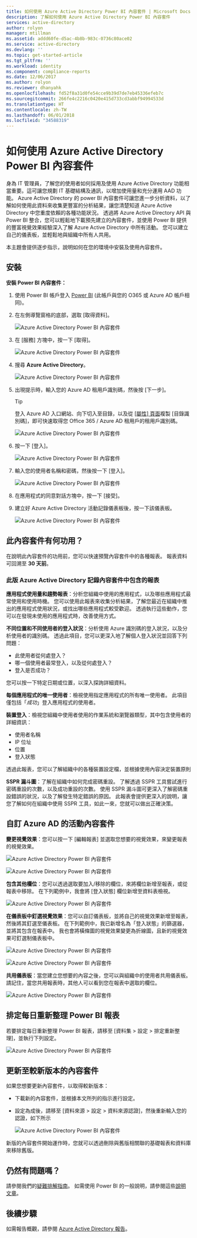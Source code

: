 ```yaml
---
title: 如何使用 Azure Active Directory Power BI 內容套件 | Microsoft Docs
description: 了解如何使用 Azure Active Directory Power BI 內容套件
services: active-directory
author: rolyon
manager: mtillman
ms.assetid: addd60fe-d5ac-4b8b-983c-0736c80ace02
ms.service: active-directory
ms.devlang: ''
ms.topic: get-started-article
ms.tgt_pltfrm: ''
ms.workload: identity
ms.component: compliance-reports
ms.date: 12/06/2017
ms.author: rolyon
ms.reviewer: dhanyahk
ms.openlocfilehash: fd52f8a31d0fe54cce9b39d7de7eb45336efeb7c
ms.sourcegitcommit: 266fe4c2216c0420e415d733cd3abbf94994533d
ms.translationtype: HT
ms.contentlocale: zh-TW
ms.lasthandoff: 06/01/2018
ms.locfileid: "34588319"
---
```

# <a name="how-to-use-the-azure-active-directory-power-bi-content-pack"></a>如何使用 Azure Active Directory Power BI 內容套件

身為 IT 管理員，了解您的使用者如何採用及使用 Azure Active Directory 功能相當重要。這可讓您規劃 IT 基礎結構及通訊，以增加使用量和充分運用 AAD 功能。 Azure Active Directory 的 power BI 內容套件可讓您進一步分析資料，以了解如何使用此資料來收集更豐富的分析結果，讓您清楚知道 Azure Active Directory 中您重度依賴的各種功能狀況。  透過將 Azure Active Directory API 與 Power BI 整合，您可以輕鬆地下載預先建立的內容套件，並使用 Power BI 提供的豐富視覺效果經驗深入了解 Azure Active Directory 中所有活動。 您可以建立自己的儀表板，並輕鬆地與組織中所有人共用。 

本主題會提供逐步指示，說明如何在您的環境中安裝及使用內容套件。

## <a name="installation"></a>安裝  

**安裝 Power BI 內容套件：**

1. 使用 Power BI 帳戶登入 [Power BI](https://app.powerbi.com/groups/me/getdata/services) (此帳戶與您的 O365 或 Azure AD 帳戶相同)。

2. 在左側導覽窗格的底部，選取 [取得資料]。

    ![Azure Active Directory Power BI 內容套件](./media/active-directory-reporting-power-bi-content-pack-how-to/01.png)
 
3. 在 [服務] 方塊中，按一下 [取得]。
   
    ![Azure Active Directory Power BI 內容套件](./media/active-directory-reporting-power-bi-content-pack-how-to/02.png)

4.  搜尋 **Azure Active Directory**。

    ![Azure Active Directory Power BI 內容套件](./media/active-directory-reporting-power-bi-content-pack-how-to/03.png)
 
5.  出現提示時，輸入您的 Azure AD 租用戶識別碼，然後按 [下一步]。

    > [!TIP] 
    > 登入 Azure AD 入口網站、向下切入至目錄，以及從 [[屬性] 頁面](https://portal.azure.com/#blade/Microsoft_AAD_IAM/ActiveDirectoryMenuBlade/Properties)複製 [目錄識別碼]，即可快速取得您 Office 365 / Azure AD 租用戶的租用戶識別碼。

    ![Azure Active Directory Power BI 內容套件](./media/active-directory-reporting-power-bi-content-pack-how-to/04.png) 

6.  按一下 [登入]。 
 
    ![Azure Active Directory Power BI 內容套件](./media/active-directory-reporting-power-bi-content-pack-how-to/05.png) 



7.  輸入您的使用者名稱和密碼，然後按一下 [登入]。
 
    ![Azure Active Directory Power BI 內容套件](./media/active-directory-reporting-power-bi-content-pack-how-to/06.png) 

8.  在應用程式的同意對話方塊中，按一下 [接受]。
 
9.  建立好 Azure Active Directory 活動記錄儀表板後，按一下該儀表板。
 
    ![Azure Active Directory Power BI 內容套件](./media/active-directory-reporting-power-bi-content-pack-how-to/08.png) 

## <a name="what-can-i-do-with-this-content-pack"></a>此內容套件有何功用？

在說明此內容套件的功用前，您可以快速預覽內容套件中的各種報表。 報表資料可回溯至 **30 天前**。

### <a name="reports-included-in-this-version-of-azure-active-directory-logs-content-pack"></a>此版 Azure Active Directory 記錄內容套件中包含的報表

**應用程式使用量和趨勢報表**：分析您組織中使用的應用程式，以及哪些應用程式最常使用和使用時機。 您可以使用此報表來收集分析結果，了解您最近在組織中推出的應用程式使用狀況，或找出哪些應用程式較受歡迎。 透過執行這些動作，您可以在發現未使用的應用程式時，改善使用方式。

**不同位置和不同使用者的登入狀況**：分析使用 Azure 識別碼的登入狀況，以及分析使用者的識別碼。 透過此項目，您可以更深入地了解個人登入狀況並回答下列問題：

- 此使用者從何處登入？
- 哪一個使用者最常登入，以及從何處登入？ 
- 登入是否成功？  
 
您可以按一下特定日期或位置，以深入探詢詳細資料。

**每個應用程式的唯一使用者**：檢視使用指定應用程式的所有唯一使用者。 此項目僅包括「*成功*」登入應用程式的使用者。

**裝置登入**：檢視您組織中使用者使用的作業系統和瀏覽器類型，其中包含使用者的詳細資訊：

- 使用者名稱
- IP 位址
- 位置 
- 登入狀態 

透過此報表，您可以了解組織中的各種裝置設定檔，並根據使用內容決定裝置原則

**SSPR 漏斗圖**：了解在組織中如何完成密碼重設。 了解透過 SSPR 工具嘗試進行密碼重設的次數，以及成功重設的次數。 使用 SSPR 漏斗圖可更深入了解密碼重設錯誤的狀況，以及了解發生特定錯誤的原因。 此報表會提供更深入的說明，讓您了解如何在組織中使用 SSPR 工具，如此一來，您就可以做出正確決策。

## <a name="customizing-azure-ad-activity-content-pack"></a>自訂 Azure AD 的活動內容套件

**變更視覺效果**：您可以按一下 [編輯報表] 並選取您想要的視覺效果，來變更報表的視覺效果。
 
![Azure Active Directory Power BI 內容套件](./media/active-directory-reporting-power-bi-content-pack-how-to/09.png) 
 
![Azure Active Directory Power BI 內容套件](./media/active-directory-reporting-power-bi-content-pack-how-to/10.png) 

**包含其他欄位**：您可以透過選取要加入/移除的欄位，來將欄位新增至報表，或從報表中移除。 在下列範例中，我會將 [登入狀態] 欄位新增至資料表檢視。 
 
![Azure Active Directory Power BI 內容套件](./media/active-directory-reporting-power-bi-content-pack-how-to/11.png) 

**在儀表板中釘選視覺效果**：您可以自訂儀表板，並將自己的視覺效果新增至報表，然後將其釘選至儀表板。 在下列範例中，我已新增名為「登入狀態」的篩選器，並將其包含在報表中。 我也會將橫條圖的視覺效果變更為折線圖，且新的視覺效果可釘選制儀表板中。

![Azure Active Directory Power BI 內容套件](./media/active-directory-reporting-power-bi-content-pack-how-to/12.png) 

![Azure Active Directory Power BI 內容套件](./media/active-directory-reporting-power-bi-content-pack-how-to/13.png) 
 

 


**共用儀表板**：當您建立您想要的內容之後，您可以與組織中的使用者共用儀表板。 請記住，當您共用報表時，其他人可以看到您在報表中選取的欄位。
 
![Azure Active Directory Power BI 內容套件](./media/active-directory-reporting-power-bi-content-pack-how-to/14.png) 



## <a name="scheduling-a-daily-refresh-of-your-power-bi-report"></a>排定每日重新整理 Power BI 報表

若要排定每日重新整理 Power BI 報表，請移至 [資料集 > 設定 > 排定重新整理]，並執行下列設定。
 
![Azure Active Directory Power BI 內容套件](./media/active-directory-reporting-power-bi-content-pack-how-to/15.png) 

## <a name="updating-to-newer-version-of-content-pack"></a>更新至較新版本的內容套件

如果您想要更新內容套件，以取得較新版本：

- 下載新的內容套件，並根據本文所列的指示進行設定。

- 設定為成後，請移至 [資料來源 > 設定 > 資料來源認證]，然後重新輸入您的認證，如下所示

    ![Azure Active Directory Power BI 內容套件](./media/active-directory-reporting-power-bi-content-pack-how-to/16.png) 

新版的內容套件開始運作時，您就可以透過刪除與舊版相關聯的基礎報表和資料庫來移除舊版。

## <a name="still-having-issues"></a>仍然有問題嗎？ 

請參閱我們的[疑難排解指南](active-directory-reporting-troubleshoot-content-pack.md)。 如需使用 Power BI 的一般說明，請參閱這些[說明文章](https://powerbi.microsoft.com/en-us/documentation/powerbi-service-get-started/)。
 

## <a name="next-steps"></a>後續步驟

如需報告概觀，請參閱 [Azure Active Directory 報告](active-directory-reporting-azure-portal.md)。

